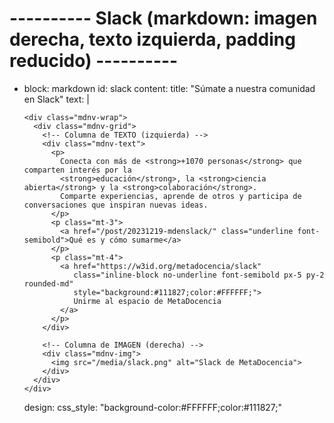 # ---------- Slack (markdown: imagen derecha, texto izquierda, padding reducido) ----------
- block: markdown
  id: slack
  content:
    title: "Súmate a nuestra comunidad en Slack"
    text: |
      <style>
        /* Contenedor alineado con el resto del sitio */
        section#slack .mdnv-wrap {
          max-width: 1100px;
          margin: 0 auto;
          padding-left: clamp(0.75rem, 3vw, 1.5rem);
          padding-right: clamp(0.75rem, 3vw, 1.5rem);
        }
        /* Grid 2 columnas (texto izquierda, imagen derecha) */
        section#slack .mdnv-grid {
          display: grid;
          grid-template-columns: 1.1fr 0.9fr;
          gap: clamp(1rem, 3vw, 2rem);
          align-items: center;
        }
        /* En móviles, apilado */
        @media (max-width: 900px) {
          section#slack .mdnv-grid { grid-template-columns: 1fr; }
        }
        /* Texto con padding lateral más chico */
        section#slack .mdnv-text { padding: 0 clamp(.25rem, 2vw, .75rem); }
        /* Imagen más chica y responsive */
        section#slack .mdnv-img { text-align: center; }
        section#slack .mdnv-img img {
          width: min(360px, 100%);
          height: auto;
        }
      </style>

      <div class="mdnv-wrap">
        <div class="mdnv-grid">
          <!-- Columna de TEXTO (izquierda) -->
          <div class="mdnv-text">
            <p>
              Conecta con más de <strong>+1070 personas</strong> que comparten interés por la
              <strong>educación</strong>, la <strong>ciencia abierta</strong> y la <strong>colaboración</strong>.
              Comparte experiencias, aprende de otros y participa de conversaciones que inspiran nuevas ideas.
            </p>
            <p class="mt-3">
              <a href="/post/20231219-mdenslack/" class="underline font-semibold">Qué es y cómo sumarme</a>
            </p>
            <p class="mt-4">
              <a href="https://w3id.org/metadocencia/slack"
                 class="inline-block no-underline font-semibold px-5 py-2 rounded-md"
                 style="background:#111827;color:#FFFFFF;">
                 Unirme al espacio de MetaDocencia
              </a>
            </p>
          </div>

          <!-- Columna de IMAGEN (derecha) -->
          <div class="mdnv-img">
            <img src="/media/slack.png" alt="Slack de MetaDocencia">
          </div>
        </div>
      </div>
  design:
    css_style: "background-color:#FFFFFF;color:#111827;"
